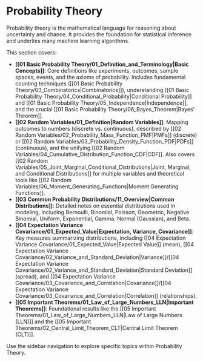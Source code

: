 # Probability Theory

Probability theory is the mathematical language for reasoning about uncertainty and chance. It provides the foundation for statistical inference and underlies many machine learning algorithms.

This section covers:

*   **[[01 Basic Probability Theory/01_Definition_and_Terminology|Basic Concepts]]**: Core definitions like experiments, outcomes, sample spaces, events, and the axioms of probability. Includes fundamental counting techniques ([[01 Basic Probability Theory/03_Combinatorics|Combinatorics]]), understanding [[01 Basic Probability Theory/04_Conditional_Probability|Conditional Probability]] and [[01 Basic Probability Theory/05_Independence|Independence]], and the crucial [[01 Basic Probability Theory/06_Bayes_Theorem|Bayes' Theorem]].
*   **[[02 Random Variables/01_Definition|Random Variables]]**: Mapping outcomes to numbers (discrete vs. continuous), described by [[02 Random Variables/02_Probability_Mass_Function_PMF|PMFs]] (discrete) or [[02 Random Variables/03_Probability_Density_Function_PDF|PDFs]] (continuous), and the unifying [[02 Random Variables/04_Cumulative_Distribution_Function_CDF|CDF]]. Also covers [[02 Random Variables/05_Joint_Marginal_Conditional_Distributions|Joint, Marginal, and Conditional Distributions]] for multiple variables and theoretical tools like [[02 Random Variables/06_Moment_Generating_Functions|Moment Generating Functions]].
*   **[[03 Common Probability Distributions/11_Overview|Common Distributions]]**: Detailed notes on essential distributions used in modeling, including Bernoulli, Binomial, Poisson, Geometric, Negative Binomial, Uniform, Exponential, Gamma, Normal (Gaussian), and Beta.
*   **[[04 Expectation Variance Covariance/01_Expected_Value|Expectation, Variance, Covariance]]**: Key measures summarizing distributions, including [[04 Expectation Variance Covariance/01_Expected_Value|Expected Value]] (mean), [[04 Expectation Variance Covariance/02_Variance_and_Standard_Deviation|Variance]]/[[04 Expectation Variance Covariance/02_Variance_and_Standard_Deviation|Standard Deviation]] (spread), and [[04 Expectation Variance Covariance/03_Covariance_and_Correlation|Covariance]]/[[04 Expectation Variance Covariance/03_Covariance_and_Correlation|Correlation]] (relationships).
*   **[[05 Important Theorems/01_Law_of_Large_Numbers_LLN|Important Theorems]]**: Foundational results like the [[05 Important Theorems/01_Law_of_Large_Numbers_LLN|Law of Large Numbers (LLN)]] and the [[05 Important Theorems/02_Central_Limit_Theorem_CLT|Central Limit Theorem (CLT)]].

Use the sidebar navigation to explore specific topics within Probability Theory.